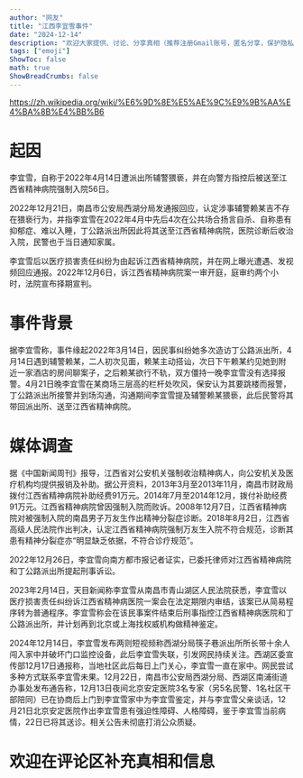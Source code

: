 ```yaml
---
author: "网友"
title: "江西李宜雪事件"
date: "2024-12-14"
description: "欢迎大家提供、讨论、分享真相（推荐注册Gmail账号，匿名分享，保护隐私）"
tags: ["emoji"]
ShowToc: false
math: true
ShowBreadCrumbs: false
---
```


https://zh.wikipedia.org/wiki/%E6%9D%8E%E5%AE%9C%E9%9B%AA%E4%BA%8B%E4%BB%B6

# 起因

李宜雪，自称于2022年4月14日遭派出所辅警猥亵，并在向警方指控后被送至江西省精神病院强制入院56日。

2022年12月21日，南昌市公安局西湖分局发通报回应，认定涉事辅警赖某吉不存在猥亵行为，并指李宜雪在2022年4月中先后4次在公共场合扬言自杀、自称患有抑郁症、难以入睡，丁公路派出所因此将其送至江西省精神病院，医院诊断后收治入院，民警也于当日通知家属。

李宜雪后以医疗损害责任纠纷为由起诉江西省精神病院，并在网上曝光遭遇、发视频回应通报。2022年12月6日，诉江西省精神病院案一审开庭，庭审约两个小时，法院宣布择期宣判。

# 事件背景

据李宜雪称，事件缘起2022年3月14日，因民事纠纷她多次造访丁公路派出所，4月14日遇到辅警赖某，二人初次见面，赖某主动搭讪，次日下午赖某约见她到附近一家酒店的房间聊案子，之后赖某欲行不轨，双方僵持一晚李宜雪没有选择报警。4月21日晚李宜雪在某商场三层高的栏杆处吹风，保安认为其要跳楼而报警，丁公路派出所接警并到场沟通，沟通期间李宜雪提及辅警赖某猥亵，此后民警将其带回派出所、送至江西省精神病院。

# 媒体调查

据《中国新闻周刊》报导，江西省对公安机关强制收治精神病人，向公安机关及医疗机构均提供报销及补助。据公开资料，2013年3月至2013年11月，南昌市财政局拨付江西省精神病院补助经费91万元。2014年7月至2014年12月，拨付补助经费91万元。江西省精神病院曾因强制入院而败诉。2008年12月7日，江西省精神病院对被强制入院的南昌男子万友生作出精神分裂症诊断。2018年8月2日，江西省高级人民法院作出判决，认定江西省精神病院强制万友生入院不符合规范，诊断其患有精神分裂症亦“明显缺乏依据，不符合诊疗规范”。

2022年12月26日，李宜雪向南方都市报记者证实，已委托律师对江西省精神病院和丁公路派出所提起刑事诉讼。

2023年2月14日，天目新闻称李宜雪从南昌市青山湖区人民法院获悉，李宜雪以医疗损害责任纠纷诉江西省精神病医院一案会在法定期限内审结，该案已从简易程序转为普通程序。李宜雪称会在该民事案件结束后刑事指控江西省精神病医院和丁公路派出所，并计划再到北京或上海找权威机构做精神鉴定。

2024年12月14日，李宜雪发布两则短视频称西湖分局筷子巷派出所所长带十余人闯入家中并破坏门口监控设备，此后李宜雪失联，引发网民持续关注。西湖区委宣传部12月17日通报称，当地社区此后每日上门关心，李宜雪一直在家中。网民尝试多种方式联系李宜雪未果。12月22日，南昌市公安局西湖分局、西湖区南浦街道办事处发布通告称，12月13日夜间北京安定医院3名专家（另5名民警、1名社区干部陪同）已在协商后上门到李宜雪家中为李宜雪鉴定，并与李宜雪父亲谈话，12月21日北京安定医院作出李宜雪患有强迫性障碍、人格障碍，鉴于李宜雪当前病情，22日已将其送诊。相关公告未彻底打消公众质疑。

# 欢迎在评论区补充真相和信息